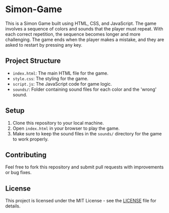 # Simon-Game
This is a Simon Game built using HTML, CSS, and JavaScript. The game involves a sequence of colors and sounds that the player must repeat. With each correct repetition, the sequence becomes longer and more challenging. The game ends when the player makes a mistake, and they are asked to restart by pressing any key.
## Project Structure

- `index.html`: The main HTML file for the game.
- `style.css`: The styling for the game.
- `script.js`: The JavaScript code for game logic.
- `sounds/`: Folder containing sound files for each color and the 'wrong' sound.

## Setup

1. Clone this repository to your local machine.
2. Open `index.html` in your browser to play the game.
3. Make sure to keep the sound files in the `sounds/` directory for the game to work properly.

## Contributing

Feel free to fork this repository and submit pull requests with improvements or bug fixes.

## License

This project is licensed under the MIT License - see the [LICENSE](LICENSE) file for details.
